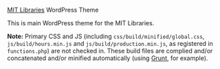 [MIT Libraries](http://libraries.mit.edu) WordPress Theme

This is main WordPress theme for the MIT Libraries.

__Note:__ Primary CSS and JS (including `css/build/minified/global.css`, `js/build/hours.min.js` and `js/build/production.min.js`, as registered in `functions.php`) are not checked in. These build files are complied and/or concatenated and/or minified automatically (using [Grunt](http://gruntjs.com/), for example).